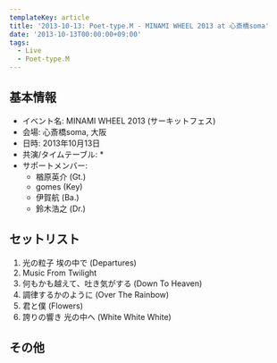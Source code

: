 ```yaml
---
templateKey: article
title: '2013-10-13: Poet-type.M - MINAMI WHEEL 2013 at 心斎橋soma'
date: '2013-10-13T00:00:00+09:00'
tags:
  - Live
  - Poet-type.M
---
```

## 基本情報

* イベント名: MINAMI WHEEL 2013 (サーキットフェス)
* 会場: 心斎橋soma, 大阪
* 日時: 2013年10月13日
* 共演/タイムテーブル:
  * 
* サポートメンバー:
  * 楢原英介 (Gt.)
  * gomes (Key)
  * 伊賀航 (Ba.)
  * 鈴木浩之 (Dr.)

## セットリスト

1. 光の粒子 埃の中で (Departures)
1. Music From Twilight
1. 何もかも越えて、吐き気がする (Down To Heaven)
1. 調律するかのように (Over The Rainbow)
1. 君と僕 (Flowers)
1. 誇りの響き 光の中へ (White White White)

## その他


